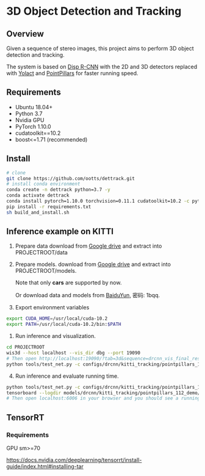 # 3D Object Detection and Tracking

## Overview
Given a sequence of stereo images, this project aims to perform 3D object detection and tracking.

The system is based on [Disp R-CNN](https://arxiv.org/pdf/2004.03572.pdf) with the 2D and 3D detectors replaced with [Yolact](https://arxiv.org/pdf/1904.02689.pdf) and [PointPillars](https://arxiv.org/pdf/1812.05784.pdf) for faster running speed.

## Requirements

- Ubuntu 18.04+
- Python 3.7
- Nvidia GPU
- PyTorch 1.10.0
- cudatoolkit==10.2
- boost<=1.71 (recommended)

## Install

```bash
# clone
git clone https://github.com/ootts/dettrack.git
# install conda environment
conda create -n dettrack python=3.7 -y
conda activate dettrack
conda install pytorch=1.10.0 torchvision=0.11.1 cudatoolkit=10.2 -c pytorch
pip install -r requirements.txt
sh build_and_install.sh
```

## Inference example on KITTI
1. Prepare data
   download from [Google drive](https://drive.google.com/file/d/1uokHLQg6CuwqchJiMIvbiWaAAYAPN3qH/view?usp=sharing) and extract into PROJECTROOT/data

2. Prepare models.
   download from [Google drive](https://drive.google.com/file/d/15sJ4msyCSwnYBgRb8eEFGzkRmK9QnObV/view?usp=sharing) and extract into PROJECTROOT/models.

   Note that only **cars** are supported by now.

   Or download data and models from [BaiduYun](https://pan.baidu.com/s/1pyJ3ul8Kf6HHOvZvoF4jMA),   密码: 1bqq.
   
3. Export environment variables
```bash
export CUDA_HOME=/usr/local/cuda-10.2
export PATH=/usr/local/cuda-10.2/bin:$PATH
```

1. Run inference and visualization.

```bash
cd PROJECTROOT
wis3d --host localhost --vis_dir dbg --port 19090
# Then open http://localhost:19090/?tab=3d&sequence=drcnn_vis_final_result in your browser.
python tools/test_net.py -c configs/drcnn/kitti_tracking/pointpillars_112_demo.yaml dbg True
```

4. Run inference and evaluate running time.

```bash
python tools/test_net.py -c configs/drcnn/kitti_tracking/pointpillars_112_demo.yaml model.drcnn.mask_mode mask evaltime True
tensorboard --logdir models/drcnn/kitti_tracking/pointpillars_112_demo/evaltime/kittitrackingstereo_demo/
# Then open localhost:6006 in your browser and you should see a running time curve.
```



## TensorRT

### Requirements

GPU sm>=70

https://docs.nvidia.com/deeplearning/tensorrt/install-guide/index.html#installing-tar
